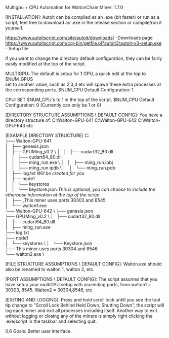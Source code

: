 Multigpu + CPU Automation for WaltonChain Miner: 1.7.0



[INSTALLATION]:
Autoit can be compiled as an .exe (bit faster) or run as a script, feel free to download an .exe in the release section or compile/run it yourself.

https://www.autoitscript.com/site/autoit/downloads/ -Downloads page
https://www.autoitscript.com/cgi-bin/getfile.pl?autoit3/autoit-v3-setup.exe - Setup file


If you want to change the directory default configuration, they can be fairly easily modified at the top of the script.

MULTIGPU: The default is setup for 1 GPU, a quick edit at the top to $NUM_GPUS \
set to another value, such as 2,3,4 etc will spawn these extra processes at the corresponding ports.
$NUM_GPU Default Configuration: 1

CPU: SET $NUM_CPU's to 1 in the top of the script. 
$NUM_CPU Default Configuration: 0 (Currently can only be 1 or 0)


[DIRECTORY STRUCTURE ASSUMPTIONS \ DEFAULT CONFIG]: 
You have a directory structure of:
C:\Walton-GPU-641
C:\Walton-GPU-642
C:\Walton-GPU-643 etc

[EXAMPLE DIRECTORY STRUCTURE]
C:\
├── Walton-GPU-641 \
│   ├── genesis.json \
│   ├── GPUMing_v0.2  \ 
│   │   ├── cudart32_80.dll  \
│   │   ├── cudart64_80.dll  \
│   │   ├── ming_run.exe  \ 
│   │   ├── ming_run.iobj  \
│   │   ├── ming_run.ipdb  \ 
│   │   └── ming_run.pdb  \
│   ├── log.txt   *Will be created for you*  \
│   ├── node1   \
│   │   └── keystores  \
│   │       └── keystore.json *This is optional, you can choose to include the etherbase information at the top of the script* \
│   ├── _This miner uses ports 30303 and 8545  \
│   └── walton1.exe  \
└── Walton-GPU-642  \ 
    ├── genesis.json  \
    ├── GPUMing_v0.2  \ 
    │   ├── cudart32_80.dll  \
    │   ├── cudart64_80.dll  \
    │   ├── ming_run.exe  \
    ├── log.txt  \
    ├── node1  \
    │   └── keystores  \ 
    │       └── Keystore.json      \
    ├── This miner uses ports 30304 and 8546  \
    └── walton2.exe  \

[FILE STRUCTURE ASSUMPTIONS \ DEFAULT CONFIG]:
Walton.exe should also be renamed to walton 1, walton 2, etc.

[PORT ASSUMPTIONS \ DEFAULT CONFIG]:
The script assumes that you have setup your multiGPU setup with ascending ports, from walton1 = 30303, 8545.  Walton2 = 30304,8546, etc.

[EXITING AND LOGGING]:
Press and hold scroll lock untill you see the tool tip change to "Scroll Lock Behind Held Down, Shutting Down", the script will log each miner and exit all processes including itself.
Another way to exit without logging or closing any of the miners is simply right clicking the .exe/script in the taskbar and selecting quit. 


0.6 Goals: Better user interface.



